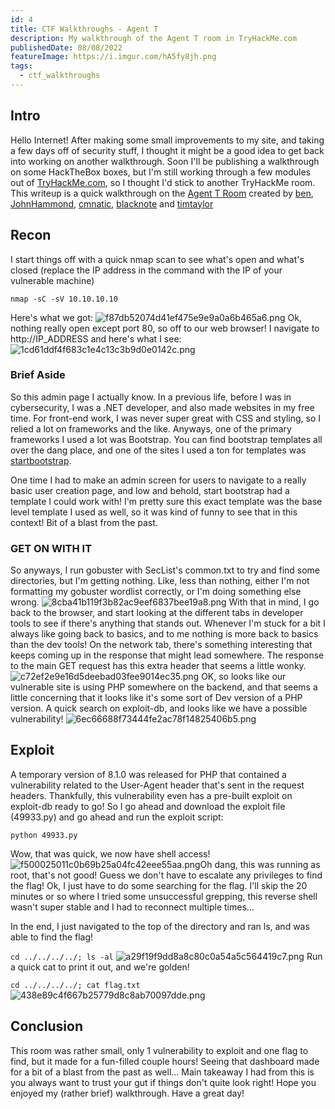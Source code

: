 ```yaml
---
id: 4
title: CTF Walkthroughs - Agent T
description: My walkthrough of the Agent T room in TryHackMe.com
publishedDate: 08/08/2022
featureImage: https://i.imgur.com/hA5fy8jh.png
tags:
  - ctf_walkthroughs
---
```


## Intro
Hello Internet!
After making some small improvements to my site, and taking a few days off of security stuff, I thought it might be a good idea to get back into working on another walkthrough. Soon I'll be publishing a walkthrough on some HackTheBox boxes, but I'm still working through a few modules out of [TryHackMe.com](tryhackme.com), so I thought I'd stick to another TryHackMe room.
This writeup is a quick walkthrough on the [Agent T Room](https://tryhackme.com/room/agentt) created by [ben](https://tryhackme.com/p/ben), [JohnHammond](https://tryhackme.com/p/JohnHammond), [cmnatic](https://tryhackme.com/p/cmnatic), [blacknote](https://tryhackme.com/p/blacknote) and [timtaylor](https://tryhackme.com/p/timtaylor)

## Recon
I start things off with a quick nmap scan to see what's open and what's closed (replace the IP address in the command with the IP of your vulnerable machine)

`nmap -sC -sV 10.10.10.10`

Here's what we got:
![f87db52074d41ef475e9e9a0a6b465a6.png](https://i.imgur.com/wavMZFe.png)
Ok, nothing really open except port 80, so off to our web browser!
I navigate to http://IP_ADDRESS and here's what I see:
![1cd61ddf4f683c1e4c13c3b9d0e0142c.png](https://i.imgur.com/hA5fy8j.png)
### Brief Aside
So this admin page I actually know. In a previous life, before I was in cybersecurity, I was a .NET developer, and also made websites in my free time. For front-end work, I was never super great with CSS and styling, so I relied a lot on frameworks and the like. Anyways, one of the primary frameworks I used a lot was Bootstrap. You can find bootstrap templates all over the dang place, and one of the sites I used a ton for templates was [startbootstrap](https://startbootstrap.com).

One time I had to make an admin screen for users to navigate to a really basic user creation page, and low and behold, start bootstrap had a template I could work with! I'm pretty sure this exact template was the base level template I used as well, so it was kind of funny to see that in this context! Bit of a blast from the past.

### GET ON WITH IT
So anyways, I run gobuster with SecList's common.txt to try and find some directories, but I'm getting nothing. Like, less than nothing, either I'm not formatting my gobuster wordlist correctly, or I'm doing something else wrong.
![8cba41b119f3b82ac9eef6837bee19a8.png](https://i.imgur.com/DhUbmNt.png)
With that in mind, I go back to the browser, and start looking at the different tabs in developer tools to see if there's anything that stands out. Whenever I'm stuck for a bit I always like going back to basics, and to me nothing is more back to basics than the dev tools!
On the network tab, there's something interesting that keeps coming up in the response that might lead somewhere. The response to the main GET request has this extra header that seems a little wonky.
![c72ef2e9e16d5deebad03fee9014ec35.png](https://i.imgur.com/HoA9XB5.png)
OK, so looks like our vulnerable site is using PHP somewhere on the backend, and that seems a little concerning that it looks like it's some sort of Dev version of a PHP version. A quick search on exploit-db, and looks like we have a possible vulnerability! 
![6ec66688f73444fe2ac78f14825406b5.png](https://i.imgur.com/X6icY4N.png)

## Exploit
A temporary version of 8.1.0 was released for PHP that contained a vulnerability related to the User-Agent header that's sent in the request headers. Thankfully, this vulnerability even has a pre-built exploit on exploit-db ready to go! So I go ahead and download the exploit file (49933.py) and go ahead and run the exploit script:

`python 49933.py`

Wow, that was quick, we now have shell access!
![f500025011c0b69b25a04fc42eee55aa.png](https://i.imgur.com/8DOOlje.png)Oh dang, this was running as root, that's not good! Guess we don't have to escalate any privileges to find the flag!
Ok, I just have to do some searching for the flag. I'll skip the 20 minutes or so where I tried some unsuccessful grepping, this reverse shell wasn't super stable and I had to reconnect multiple times...

In the end, I just navigated to the top of the directory and ran ls, and was able to find the flag!

`cd ../../../../; ls -al`
![a29f19f9dd8a8c80c0a54a5c564419c7.png](https://i.imgur.com/AYlRvDX.png)
Run a quick cat to print it out, and we're golden!

`cd ../../../../; cat flag.txt`
![438e89c4f667b25779d8c8ab70097dde.png](https://i.imgur.com/A0ROazB.png)

## Conclusion
This room was rather small, only 1 vulnerability to exploit and one flag to find, but it made for a fun-filled couple hours! Seeing that dashboard made for a bit of a blast from the past as well... Main takeaway I had from this is you always want to trust your gut if things don't quite look right! Hope you enjoyed my (rather brief) walkthrough. Have a great day!
